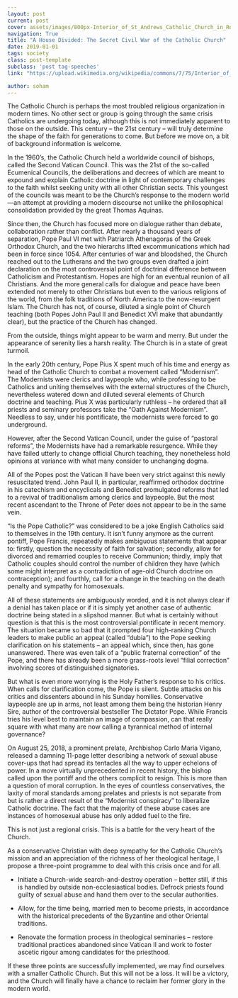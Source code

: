 ```yaml
---
layout: post
current: post
cover: assets/images/800px-Interior_of_St_Andrews_Catholic_Church_in_Roanoke_Virginia.jpg
navigation: True
title: "A House Divided: The Secret Civil War of the Catholic Church"
date: 2019-01-01
tags: society
class: post-template
subclass: 'post tag-speeches'
link: "https://upload.wikimedia.org/wikipedia/commons/7/75/Interior_of_St_Andrew%27s_Catholic_Church_in_Roanoke%2C_Virginia.jpg"

author: soham
---
```

The Catholic Church is perhaps the most troubled religious organization in modern times. No other sect or group is going through the same crisis Catholics are undergoing today, although this is not immediately apparent to those on the outside. This century – the 21st century – will truly determine the shape of the faith for generations to come. But before we move on, a bit of background information is welcome.

In the 1960’s, the Catholic Church held a worldwide council of bishops, called the Second Vatican Council. This was the 21st of the so-called Ecumenical Councils, the deliberations and decrees of which are meant to expound and explain Catholic doctrine in light of contemporary challenges to the faith whilst seeking unity with all other Christian sects. This youngest of the councils was meant to be the Church’s response to the modern world—an attempt at providing a modern discourse not unlike the philosophical consolidation provided by the great Thomas Aquinas.

Since then, the Church has focused more on dialogue rather than debate, collaboration rather than conflict. After nearly a thousand years of separation, Pope Paul VI met with Patriarch Athenagoras of the Greek Orthodox Church, and the two hierarchs lifted excommunications which had been in force since 1054. After centuries of war and bloodshed, the Church reached out to the Lutherans and the two groups even drafted a joint declaration on the most controversial point of doctrinal difference between Catholicism and Protestantism. Hopes are high for an eventual reunion of all Christians. And the more general calls for dialogue and peace have been extended not merely to other Christians but even to the various religions of the world, from the folk traditions of North America to the now-resurgent Islam. The Church has not, of course, diluted a single point of Church teaching (both Popes John Paul II and Benedict XVI make that abundantly clear), but the practice of the Church has changed.

From the outside, things might appear to be warm and merry. But under the appearance of serenity lies a harsh reality. The Church is in a state of great turmoil.

In the early 20th century, Pope Pius X spent much of his time and energy as head of the Catholic Church to combat a movement called “Modernism”. The Modernists were clerics and laypeople who, while professing to be Catholics and uniting themselves with the external structures of the Church, nevertheless watered down and diluted several elements of Church doctrine and teaching. Pius X was particularly ruthless – he ordered that all priests and seminary professors take the “Oath Against Modernism”. Needless to say, under his pontificate, the modernists were forced to go underground.

However, after the Second Vatican Council, under the guise of “pastoral reforms”, the Modernists have had a remarkable resurgence. While they have failed utterly to change official Church teaching, they nonetheless hold opinions at variance with what many consider to unchanging dogma.

All of the Popes post the Vatican II have been very strict against this newly resuscitated trend. John Paul II, in particular, reaffirmed orthodox doctrine in his catechism and encyclicals and Benedict promulgated reforms that led to a revival of traditionalism among clerics and laypeople. But the most recent ascendant to the Throne of Peter does not appear to be in the same vein.

“Is the Pope Catholic?” was considered to be a joke English Catholics said to themselves in the 19th century. It isn’t funny anymore as the current pontiff, Pope Francis, repeatedly makes ambiguous statements that appear to: firstly, question the necessity of faith for salvation; secondly, allow for divorced and remarried couples to receive Communion; thirdly, imply that Catholic couples should control the number of children they have (which some might interpret as a contradiction of age-old Church doctrine on contraception); and fourthly, call for a change in the teaching on the death penalty and sympathy for homosexuals.

All of these statements are ambiguously worded, and it is not always clear if a denial has taken place or if it is simply yet another case of authentic doctrine being stated in a slipshod manner. But what is certainly without question is that this is the most controversial pontificate in recent memory. The situation became so bad that it prompted four high-ranking Church leaders to make public an appeal (called “dubia”) to the Pope seeking clarification on his statements – an appeal which, since then, has gone unanswered. There was even talk of a “public fraternal correction” of the Pope, and there has already been a more grass-roots level “filial correction” involving scores of distinguished signatories.

But what is even more worrying is the Holy Father’s response to his critics. When calls for clarification come, the Pope is silent. Subtle attacks on his critics and dissenters abound in his Sunday homilies. Conservative laypeople are up in arms, not least among them being the historian Henry Sire, author of the controversial bestseller The Dictator Pope. While Francis tries his level best to maintain an image of compassion, can that really square with what many are now calling a tyrannical method of internal governance?

On August 25, 2018, a prominent prelate, Archbishop Carlo Maria Vigano, released a damning 11-page letter describing a network of sexual abuse cover-ups that had spread its tentacles all the way to upper echelons of power. In a move virtually unprecedented in recent history, the bishop called upon the pontiff and the others complicit to resign. This is more than a question of moral corruption. In the eyes of countless conservatives, the laxity of moral standards among prelates and priests is not separate from but is rather a direct result of the “Modernist conspiracy” to liberalize Catholic doctrine. The fact that the majority of these abuse cases are instances of homosexual abuse has only added fuel to the fire.

This is not just a regional crisis. This is a battle for the very heart of the Church.

As a conservative Christian with deep sympathy for the Catholic Church’s mission and an appreciation of the richness of her theological heritage, I propose a three-point programme to deal with this crisis once and for all.

-   Initiate a Church-wide search-and-destroy operation – better still, if this is handled by outside non-ecclesiastical bodies. Defrock priests found guilty of sexual abuse and hand them over to the secular authorities.

-   Allow, for the time being, married men to become priests, in accordance with the historical precedents of the Byzantine and other Oriental traditions.

-   Renovate the formation process in theological seminaries
– restore traditional practices abandoned since Vatican II and work to foster ascetic rigour among candidates for the priesthood.

If these three points are successfully implemented, we may find ourselves with a smaller Catholic Church. But this will not be a loss. It will be a victory, and the Church will finally have a chance to reclaim her former glory in the modern world.
